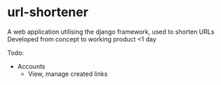 # url-shortener
A web application utilising the django framework, used to shorten URLs
Developed from concept to working product <1 day

Todo:
- Accounts
    - View, manage created links
